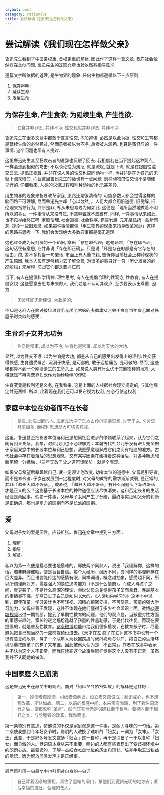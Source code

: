 ```yaml
---
layout: post
category: rationale
title: 尝试解读《我们现在怎样做父亲》
---
```

# 尝试解读《我们现在怎样做父亲》

鲁迅先生看到了中国亲权重, 父权更重的现状. 因此作了这样一篇文章. 现在社会依然存在类似问题, 鲁迅先生的这篇文章也就依然有指导意义.

通篇文字所依据的道理, 是生物界的现象. 任何生物都遵循以下三点原则:

1. 保存声明;
2. 延续生命;
3. 发展生命.

## 为保存生命, 产生食欲; 为延续生命, 产生性欲.

> 饮食并非罪恶, 并非不净; 性交也就并非罪恶, 并非不净.

鲁迅先生在很多文章中都敢于直言性交, 不加避讳, 必然是以此为据. 性交和生育都是延续生命的必然经过, 然而前者被以为不净, 后者被人颂扬. 也算是蛮怪异的一件事情. 这个问题也早有人提过.

这里鲁迅先生甚至把攻击者的说辞也反驳了回去. 我相信若在当下提起这种观点, 一样会遭到相似的攻击: 不以谈论性为羞耻, 就是流氓, 就是下流, 就是在提倡性滥交云云.  提倡正视性, 并非在说人类的性交也应同动物一样, 也并非是在为自己的无耻下流找借口. 而且这里鲁迅先生的话也有一点问题: 别种动物的性交也不是随便举行的. 仔细看来, 人类的求偶过程和别种动物的也无甚差异.

用生物界的现象来指导改革家庭, 思路还是很清奇的. 可能多数人都会觉得这样的脑回路不可理解, 然而鲁迅先生却「心以为然」。人们大都会用旧道德, 旧见解, 旧伦理来指导行为, 判断是非, 却从未思考过为何如此. 这便是「理所当然地做着不明所以的事」。一件事情从来没有过, 不意味着就不应该有. 同样, 一件事情从来如此, 也不见得始终正确. 家庭伦理, 社会道德, 社会秩序, 都要发展. 无非是弘扬一些新观念, 抹杀一些旧观念. 如果每件事情都像「用生物界的现象来指导改革家庭」这样的思路来思考一下, 我们会发现绝大多数的事都是毫无道理.

这也许会成为反对者的一个论据, 拿出「存在即合理」这句话来。「存在即合理」这句话很有意思, 它并非说「存在即正确」。只是说「凡是存在的都是有它存在的理由」的, 差不多相当一句废话. 市面上有大量书籍, 告诉你目前社会上种种现状的产生原因. 我本人没有足够精力去了解全部, 对很多的事只好一句「历史发展的必然阶段」来解释. 总归它们都是要消亡的.

当下, 有人在提倡科学精神, 理性思考; 有人在提倡合理的性观念, 性教育; 有人在提倡女权. 这些愿意去思考未来的人, 我们若是不认可其观点, 至少要表示出尊重. 因为

> 无破坏即无新建设, 大致是的;

不知道这群人在面对被垃圾娱乐充斥了大脑的多数庸众时会不会有当年鲁迅面对铁屋子时类似的感受.

## 生育对子女并无功劳

> 性交是常事, 却以为不净; 生育也是常事, 却以为天大的大功.

显然, 以为性交不净, 以为生育是大功, 都是从自己的感受出发得出的评判. 性交获得快感, 生育遭受痛苦. 沉溺于快感, 是可鄙的; 敢于迎接痛苦, 是可敬的. 然而, 这些帐都算不到一个刚刚诞生的生命头上. 如果说人类有什么优于其他物种的地方, 大概就是不再需要靠性欲作为物种延续的保证.

生育究竟是权利还是义务, 在我看来, 这是上面的人根据社会现实规定的, 与其他规定并无两样. 所以, 趁着现在我们还可以把它视为权利, 务必行使这权利.

## 家庭中本位在幼者而不在长者

> 是说, 此后觉醒的人, 应该先洗净了东方古传的谬误思想, 对于子女, 义务思想须加多, 而权利思想却大可切实核减.

这里，鲁迅甚至把长者本位与利己思想同社会进步的停顿联系了起来，认为它们之间有因果关系。我想，对此我们也不必理解为：本朝古代社会几乎没有进步完全由于家庭观念中的长者本位与利己思想。我更愿意理解成它们之间有相通的地方。古代社会中存在着落后的思想观念，又有某写因素在维持着这种落后，对各种新思想新见解十分抵触，「三年无改于父之道可谓孝矣」就是个表现。

如果父母希望后辈超越自己, 就一定须让他改变. 幼者本位的道德中, 父母是引导者, 而不是命令者. 子女在发展到一定程度时, 对父母的教导的需求渐渐减弱, 是正常的, 并非「越长大越不听话」, 或者说, 「越长大越不听话」有什么问题么？始终听话才是正义的么？这些基于长者本位的种种道德应该尽快消失，这和否定长者的生活经验是两回事。假如一件事，父母与子女间产生了分歧，最终事实证明父母的判断是正确的，那也是能力的区别而不是长幼的区别。

## 爱

父母对子女的爱是天性，应该扩张。鲁迅在文章中提到三方面：

1. 理解；
2. 指导；
3. 解放。

私以为第一点便是最必要也是最难的。即使两个同龄人，说出「我理解你」这样的话，若非麻醉催眠，便是盲目自信。每个人经历、阅历不同，对同样的事理解存在巨大差异。而且语言能传达的感情有限，同样词语，概念越抽象，感受越不同，所以所谓理解对方，需要强大的换位思考能力（不是什么情商）。而成人与孩子之间，就更甚了。不提什么高深的理论，单说父母总是觉得孩子笨而且蠢，连最基本的事情都不懂，却早已忘了自己是如何长大的。《人是如何学习的》这本书中说到，即使孩童，学习设计也不可轻视，须精心缜密安排，不可随意。孩童的强大学习能力，父母应善于发现，这并不体现在他们懂得了多少社会常识上面。微博[@硬糖视频](https://weibo.com/intownvideo?refer_flag=0000015010_&from=feed&loc=nickname&is_all=1)出过一期视频，提到了早期性教育的问题，他们的观点是，当孩童对性方面的事感兴趣时，家长的谜之尴尬造就了孩童的性羞耻感，于是代代往复。而现在要提倡的，就是普及性教育。[这条微博](https://weibo.com/2485468927/EycY2srFw)也能带给我们很多启发，在教育孩子时，尽量避免把自己想当然的一些前提预设进去。《天才在左 疯子在右》这本书中也有一个很有意思的故事，讲了一个成年人为找回孩提时候的视角与认知，把自己的生活环境尽量按照孩子的样子来布置，因此被他人认为是「不正常」。作者在故事中表示并不认为这个人不正常，而我在读完这个故事后同样觉得这个人没有不正常，虽然我并不认同她的做法。

## 中国家庭 久已崩溃

这是鲁迅先生在原文中的观点。而对「何以至今依然如故」的解释是这样的：

> 第一，崩溃者自崩溃，纠缠者自纠缠，设立者又自设立；毫无戒心，也不想到改革，所以如故。第二，以前的家庭中间，本来常有勃谿，到了新名词流行之后，便都改称“革命”，然而其实也仍是讨嫖钱至于相骂，要赌本至于相打之类，与觉醒者的改革，截然两途。

第一条特别有意思，仿佛说的不仅是家庭观念这一件事，是耐人寻味的一句话。第二条使我想到今年妇女节时，聪明的人改换了难听的「妇女」一词为「女神」、「女王」此类，于是好多号发文宣扬「妇女」这一自称，再于是引出了一干以自称「妇女」而自傲的人。但词语本身从来不重要，两边的人都有些表现出了受歧视环境中的奴隶心态。最要紧的，了解一点妇女社会地位的历史和现状，培养争取正当权益的觉悟，愿为解放同类发声才是正经事。

---

最后再引用一句原文中也引用过自身的一句话

> 自己背着因袭的重担，肩住了黑暗的闸门，放他们到宽阔光明的地方去；此后幸福的度日，合理的做人。
